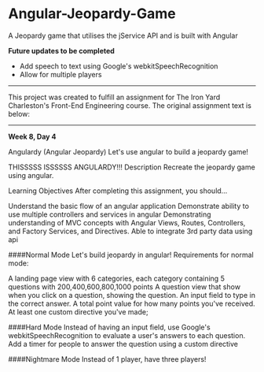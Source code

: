 # Angular-Jeopardy-Game
A Jeopardy game that utilises the jService API and is built with Angular

**Future updates to be completed**
* Add speech to text using Google's webkitSpeechRecognition
* Allow for multiple players

----------------------------------

This project was created to fulfill an assignment for The Iron Yard Charleston's Front-End Engineering course. The original assignment text is below:

----------------------------------


**Week 8, Day 4**

Angulardy (Angular Jeopardy)
Let's use angular to build a jeopardy game!

THISSSSS ISSSSSS ANGULARDY!!!
Description
Recreate the jeopardy game using angular.

Learning Objectives
After completing this assignment, you should…

Understand the basic flow of an angular application
Demonstrate ability to use multiple controllers and services in angular
Demonstrating understanding of MVC concepts with Angular Views, Routes, Controllers, and Factory Services, and Directives.
Able to integrate 3rd party data using api

####Normal Mode
Let's build jeopardy in angular! Requirements for normal mode:

A landing page view with 6 categories, each category containing 5 questions with 200,400,600,800,1000 points
A question view that show when you click on a question, showing the question.
An input field to type in the correct answer.
A total point value for how many points you've received.
At least one custom directive you've made;

####Hard Mode
Instead of having an input field, use Google's webkitSpeechRecognition to evaluate a user's answers to each question.
Add a timer for people to answer the question using a custom directive

####Nightmare Mode
Instead of 1 player, have three players!
